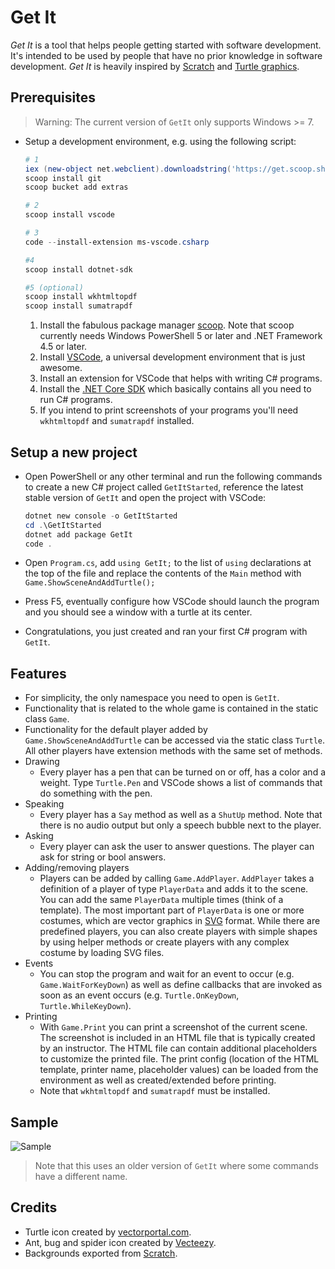 # Get It

*Get It* is a tool that helps people getting started with software development.
It's intended to be used by people that have no prior knowledge in software development.
*Get It* is heavily inspired by [Scratch](https://scratch.mit.edu/) and [Turtle graphics](https://en.wikipedia.org/wiki/Turtle_graphics).

## Prerequisites

> Warning: The current version of `GetIt` only supports Windows >= 7.

* Setup a development environment, e.g. using the following script:

    ```powershell
    # 1
    iex (new-object net.webclient).downloadstring('https://get.scoop.sh')
    scoop install git
    scoop bucket add extras

    # 2
    scoop install vscode

    # 3
    code --install-extension ms-vscode.csharp

    #4
    scoop install dotnet-sdk

    #5 (optional)
    scoop install wkhtmltopdf
    scoop install sumatrapdf
    ```

    1. Install the fabulous package manager [scoop](https://scoop.sh/). Note that scoop currently needs Windows PowerShell 5 or later and .NET Framework 4.5 or later.
    1. Install [VSCode](https://code.visualstudio.com/), a universal development environment that is just awesome.
    1. Install an extension for VSCode that helps with writing C# programs.
    1. Install the [.NET Core SDK](https://www.microsoft.com/net/) which basically contains all you need to run C# programs.
    1. If you intend to print screenshots of your programs you'll need `wkhtmltopdf` and `sumatrapdf` installed.

## Setup a new project

* Open PowerShell or any other terminal and run the following commands to create a new C# project called `GetItStarted`, reference the latest stable version of `GetIt` and open the project with VSCode:

    ```powershell
    dotnet new console -o GetItStarted
    cd .\GetItStarted
    dotnet add package GetIt
    code .
    ```

* Open `Program.cs`, add `using GetIt;` to the list of `using` declarations at the top of the file and replace the contents of the `Main` method with `Game.ShowSceneAndAddTurtle();`
* Press F5, eventually configure how VSCode should launch the program and you should see a window with a turtle at its center.
* Congratulations, you just created and ran your first C# program with `GetIt`.

## Features

* For simplicity, the only namespace you need to open is `GetIt`.
* Functionality that is related to the whole game is contained in the static class `Game`.
* Functionality for the default player added by `Game.ShowSceneAndAddTurtle` can be accessed via the static class `Turtle`. All other players have extension methods with the same set of methods.
* Drawing
  * Every player has a pen that can be turned on or off, has a color and a weight. Type `Turtle.Pen` and VSCode shows a list of commands that do something with the pen.
* Speaking
  * Every player has a `Say` method as well as a `ShutUp` method. Note that there is no audio output but only a speech bubble next to the player.
* Asking
  * Every player can ask the user to answer questions. The player can ask for string or bool answers.
* Adding/removing players
  * Players can be added by calling `Game.AddPlayer`. `AddPlayer` takes a definition of a player of type `PlayerData` and adds it to the scene. You can add the same `PlayerData` multiple times (think of a template). The most important part of `PlayerData` is one or more costumes, which are vector graphics in [SVG](https://www.w3.org/Graphics/SVG/) format. While there are predefined players, you can also create players with simple shapes by using helper methods or create players with any complex costume by loading SVG files.
* Events
  * You can stop the program and wait for an event to occur (e.g. `Game.WaitForKeyDown`) as well as define callbacks that are invoked as soon as an event occurs (e.g. `Turtle.OnKeyDown`, `Turtle.WhileKeyDown`).
* Printing
  * With `Game.Print` you can print a screenshot of the current scene. The screenshot is included in an HTML file that is typically created by an instructor. The HTML file can contain additional placeholders to customize the printed file. The print config (location of the HTML template, printer name, placeholder values) can be loaded from the environment as well as created/extended before printing.
  * Note that `wkhtmltopdf` and `sumatrapdf` must be installed.

## Sample

![Sample](sample.gif)

> Note that this uses an older version of `GetIt` where some commands have a different name.

## Credits

* Turtle icon created by [vectorportal.com](https://www.vectorportal.com).
* Ant, bug and spider icon created by [Vecteezy](https://www.vecteezy.com).
* Backgrounds exported from [Scratch](https://scratch.mit.edu).
